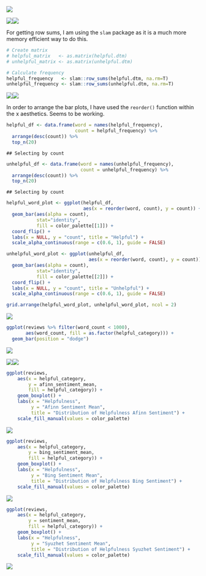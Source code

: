 ![](Visualize_files/figure-markdown_github/unnamed-chunk-2-1.png)

![](Visualize_files/figure-markdown_github/unnamed-chunk-4-1.png)![](Visualize_files/figure-markdown_github/unnamed-chunk-4-2.png)

For getting row sums, I am using the `slam` package as it is a much more memory efficient way to do this.

``` r
# Create matrix
# helpful_matrix   <- as.matrix(helpful.dtm)
# unhelpful_matrix <- as.matrix(unhelpful.dtm)

# Calculate frequency
helpful_frequency   <- slam::row_sums(helpful.dtm, na.rm=T)
unhelpful_frequency <- slam::row_sums(unhelpful.dtm, na.rm=T)
```

![](Visualize_files/figure-markdown_github/unnamed-chunk-7-1.png)![](Visualize_files/figure-markdown_github/unnamed-chunk-7-2.png)

In order to arrange the bar plots, I have used the `reorder()` function within the x aesthetics. Seems to be working.

``` r
helpful_df <- data.frame(word = names(helpful_frequency),
                         count = helpful_frequency) %>%
  arrange(desc(count)) %>%
  top_n(20)
```

    ## Selecting by count

``` r
unhelpful_df <- data.frame(word = names(unhelpful_frequency),
                           count = unhelpful_frequency) %>%
  arrange(desc(count)) %>%
  top_n(20)
```

    ## Selecting by count

``` r
helpful_word_plot <- ggplot(helpful_df,
                            aes(x = reorder(word, count), y = count)) +
  geom_bar(aes(alpha = count),
           stat="identity",
           fill = color_palette[[1]]) +
  coord_flip() +
  labs(x = NULL, y = "count", title = "Helpful") +
  scale_alpha_continuous(range = c(0.6, 1), guide = FALSE)

unhelpful_word_plot <- ggplot(unhelpful_df,
                              aes(x = reorder(word, count), y = count)) +
  geom_bar(aes(alpha = count),
           stat="identity",
           fill = color_palette[[2]]) +
  coord_flip() +
  labs(x = NULL, y = "count", title = "Unhelpful") +
  scale_alpha_continuous(range = c(0.6, 1), guide = FALSE)

grid.arrange(helpful_word_plot, unhelpful_word_plot, ncol = 2)
```

![](Visualize_files/figure-markdown_github/unnamed-chunk-8-1.png)

``` r
ggplot(reviews %>% filter(word_count < 1000),
       aes(word_count, fill = as.factor(helpful_category))) +
  geom_bar(position = "dodge")
```

![](Visualize_files/figure-markdown_github/unnamed-chunk-9-1.png)

![](Visualize_files/figure-markdown_github/unnamed-chunk-10-1.png)![](Visualize_files/figure-markdown_github/unnamed-chunk-10-2.png)

``` r
ggplot(reviews,
    aes(x = helpful_category,
        y = afinn_sentiment_mean,
        fill = helpful_category)) +
    geom_boxplot() +
    labs(x = "Helpfulness",
         y = "Afinn Sentiment Mean",
         title = "Distribution of Helpfulness Afinn Sentiment") +
    scale_fill_manual(values = color_palette)
```

![](Visualize_files/figure-markdown_github/unnamed-chunk-11-1.png)

``` r
ggplot(reviews,
    aes(x = helpful_category,
        y = bing_sentiment_mean,
        fill = helpful_category)) +
    geom_boxplot() +
    labs(x = "Helpfulness",
         y = "Bing Sentiment Mean",
         title = "Distribution of Helpfulness Bing Sentiment") +
    scale_fill_manual(values = color_palette)
```

![](Visualize_files/figure-markdown_github/unnamed-chunk-11-2.png)

``` r
ggplot(reviews,
    aes(x = helpful_category,
        y = sentiment_mean,
        fill = helpful_category)) +
    geom_boxplot() +
    labs(x = "Helpfulness",
         y = "Syuzhet Sentiment Mean",
         title = "Distribution of Helpfulness Syuzhet Sentiment") +
    scale_fill_manual(values = color_palette)
```

![](Visualize_files/figure-markdown_github/unnamed-chunk-11-3.png)
